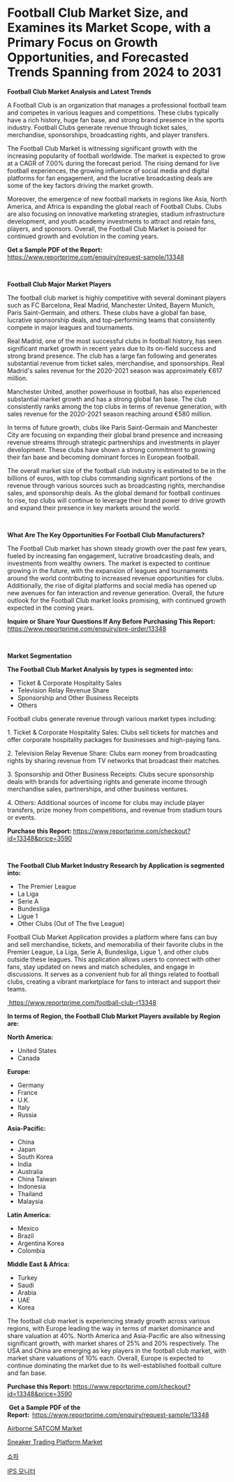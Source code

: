 <p><h1>Football Club Market Size, and Examines its Market Scope, with a Primary Focus on Growth Opportunities, and Forecasted Trends Spanning from 2024 to 2031</h1></p><p><strong>Football Club Market Analysis and Latest Trends</strong></p>
<p><p>A Football Club is an organization that manages a professional football team and competes in various leagues and competitions. These clubs typically have a rich history, huge fan base, and strong brand presence in the sports industry. Football Clubs generate revenue through ticket sales, merchandise, sponsorships, broadcasting rights, and player transfers.</p><p>The Football Club Market is witnessing significant growth with the increasing popularity of football worldwide. The market is expected to grow at a CAGR of 7.00% during the forecast period. The rising demand for live football experiences, the growing influence of social media and digital platforms for fan engagement, and the lucrative broadcasting deals are some of the key factors driving the market growth.</p><p>Moreover, the emergence of new football markets in regions like Asia, North America, and Africa is expanding the global reach of Football Clubs. Clubs are also focusing on innovative marketing strategies, stadium infrastructure development, and youth academy investments to attract and retain fans, players, and sponsors. Overall, the Football Club Market is poised for continued growth and evolution in the coming years.</p></p>
<p><strong>Get a Sample PDF of the Report:&nbsp;</strong> <a href="https://www.reportprime.com/enquiry/request-sample/13348">https://www.reportprime.com/enquiry/request-sample/13348</a></p>
<p>&nbsp;</p>
<p><strong>Football Club Major Market Players</strong></p>
<p><p>The football club market is highly competitive with several dominant players such as FC Barcelona, Real Madrid, Manchester United, Bayern Munich, Paris Saint-Germain, and others. These clubs have a global fan base, lucrative sponsorship deals, and top-performing teams that consistently compete in major leagues and tournaments.</p><p>Real Madrid, one of the most successful clubs in football history, has seen significant market growth in recent years due to its on-field success and strong brand presence. The club has a large fan following and generates substantial revenue from ticket sales, merchandise, and sponsorships. Real Madrid's sales revenue for the 2020-2021 season was approximately €617 million.</p><p>Manchester United, another powerhouse in football, has also experienced substantial market growth and has a strong global fan base. The club consistently ranks among the top clubs in terms of revenue generation, with sales revenue for the 2020-2021 season reaching around €580 million.</p><p>In terms of future growth, clubs like Paris Saint-Germain and Manchester City are focusing on expanding their global brand presence and increasing revenue streams through strategic partnerships and investments in player development. These clubs have shown a strong commitment to growing their fan base and becoming dominant forces in European football.</p><p>The overall market size of the football club industry is estimated to be in the billions of euros, with top clubs commanding significant portions of the revenue through various sources such as broadcasting rights, merchandise sales, and sponsorship deals. As the global demand for football continues to rise, top clubs will continue to leverage their brand power to drive growth and expand their presence in key markets around the world.</p></p>
<p>&nbsp;</p>
<p><strong>What Are The Key Opportunities For Football Club Manufacturers?</strong></p>
<p><p>The Football Club market has shown steady growth over the past few years, fueled by increasing fan engagement, lucrative broadcasting deals, and investments from wealthy owners. The market is expected to continue growing in the future, with the expansion of leagues and tournaments around the world contributing to increased revenue opportunities for clubs. Additionally, the rise of digital platforms and social media has opened up new avenues for fan interaction and revenue generation. Overall, the future outlook for the Football Club market looks promising, with continued growth expected in the coming years.</p></p>
<p><strong>Inquire or Share Your Questions If Any Before Purchasing This Report:</strong> <a href="https://www.reportprime.com/enquiry/pre-order/13348">https://www.reportprime.com/enquiry/pre-order/13348</a></p>
<p>&nbsp;</p>
<p><strong>Market Segmentation</strong></p>
<p><strong>The Football Club Market Analysis by types is segmented into:</strong></p>
<p><ul><li>Ticket & Corporate Hospitality Sales</li><li>Television Relay Revenue Share</li><li>Sponsorship and Other Business Receipts</li><li>Others</li></ul></p>
<p><p>Football clubs generate revenue through various market types including:</p><p>1. Ticket & Corporate Hospitality Sales: Clubs sell tickets for matches and offer corporate hospitality packages for businesses and high-paying fans.</p><p>2. Television Relay Revenue Share: Clubs earn money from broadcasting rights by sharing revenue from TV networks that broadcast their matches.</p><p>3. Sponsorship and Other Business Receipts: Clubs secure sponsorship deals with brands for advertising rights and generate income through merchandise sales, partnerships, and other business ventures.</p><p>4. Others: Additional sources of income for clubs may include player transfers, prize money from competitions, and revenue from stadium tours or events.</p></p>
<p><strong>Purchase this Report:&nbsp;</strong><a href="https://www.reportprime.com/checkout?id=13348&price=3590">https://www.reportprime.com/checkout?id=13348&price=3590</a></p>
<p>&nbsp;</p>
<p><strong>The Football Club Market Industry Research by Application is segmented into:</strong></p>
<p><ul><li>The Premier League</li><li>La Liga</li><li>Serie A</li><li>Bundesliga</li><li>Ligue 1</li><li>Other Clubs (Out of The five League)</li></ul></p>
<p><p>Football Club Market Application provides a platform where fans can buy and sell merchandise, tickets, and memorabilia of their favorite clubs in the Premier League, La Liga, Serie A, Bundesliga, Ligue 1, and other clubs outside these leagues. This application allows users to connect with other fans, stay updated on news and match schedules, and engage in discussions. It serves as a convenient hub for all things related to football clubs, creating a vibrant marketplace for fans to interact and support their teams.</p></p>
<p><a href="https://www.reportprime.com/football-club-r13348">&nbsp;https://www.reportprime.com/football-club-r13348</a></p>
<p><strong>In terms of Region, the Football Club Market Players available by Region are:</strong></p>
<p>
    <p> <strong> North America: </strong>
        <ul>
            <li>United States</li>
            <li>Canada</li>
        </ul>
        </p> 
    <p> <strong> Europe: </strong>
        <ul>
            <li>Germany</li>
            <li>France</li>
            <li>U.K.</li>
            <li>Italy</li>
            <li>Russia</li>
        </ul>
        </p> 
    <p> <strong> Asia-Pacific: </strong>
        <ul>
            <li>China</li>
            <li>Japan</li>
            <li>South Korea</li>
            <li>India</li>
            <li>Australia</li>
            <li>China Taiwan</li>
            <li>Indonesia</li>
            <li>Thailand</li>
            <li>Malaysia</li>
        </ul>
        </p> 
    <p> <strong> Latin America: </strong>
        <ul>
            <li>Mexico</li>
            <li>Brazil</li>
            <li>Argentina Korea</li>
            <li>Colombia</li>
        </ul>
        </p> 
    <p> <strong> Middle East & Africa: </strong>
        <ul>
            <li>Turkey</li>
            <li>Saudi</li>
            <li>Arabia</li>
            <li>UAE</li>
            <li>Korea</li>
        </ul>
    </p>
    </p>
<p><p>The football club market is experiencing steady growth across various regions, with Europe leading the way in terms of market dominance and share valuation at 40%. North America and Asia-Pacific are also witnessing significant growth, with market shares of 25% and 20% respectively. The USA and China are emerging as key players in the football club market, with market share valuations of 10% each. Overall, Europe is expected to continue dominating the market due to its well-established football culture and fan base.</p></p>
<p><strong>Purchase this Report: </strong><a href="https://www.reportprime.com/checkout?id=13348&price=3590">https://www.reportprime.com/checkout?id=13348&price=3590</a></p>
<p>&nbsp;<strong>Get a Sample PDF of the Report:&nbsp;&nbsp;</strong><a href="https://www.reportprime.com/enquiry/request-sample/13348">https://www.reportprime.com/enquiry/request-sample/13348</a></p>
<p><strong></strong></p>
<p><p><a href="https://github.com/Sarissaschmalingtr6fz2739/Market-Research-Report-List-2/blob/main/airborne-satcom-market.md">Airborne SATCOM Market</a></p><p><a href="https://github.com/jodemen/Market-Research-Report-List-2/blob/main/sneaker-trading-platform-market.md">Sneaker Trading Platform Market</a></p><p><a href="https://github.com/wallacBahrtyinger567686/Market-Research-Report-List-1/blob/main/893342322437.md">쇼파</a></p><p><a href="https://github.com/WilburKihn5676/Market-Research-Report-List-1/blob/main/507252722436.md">IPS 모니터</a></p></p>